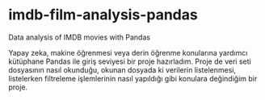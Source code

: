 # imdb-film-analysis-pandas
 Data analysis of IMDB movies with Pandas

Yapay zeka, makine öğrenmesi veya derin öğrenme konularına yardımcı kütüphane Pandas ile giriş seviyesi bir proje hazırladım. Proje de veri seti dosyasının nasıl okunduğu, okunan dosyada ki verilerin listelenmesi, listelerken filtreleme işlemlerinin nasıl yapıldığı gibi konulara değindiğim bir proje.